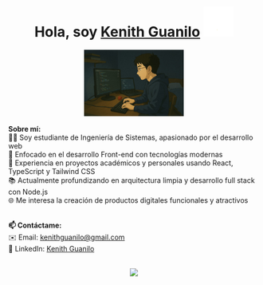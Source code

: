 <h1 align="center">Hola, soy <a href="https://github.com/KenithDev">Kenith Guanilo</a> <img src="https://github.com/Kathryn-Jie/Kathryn-Jie/blob/main/wave.gif" width="60px" /></h1>

<p align="center">
    <img width="200" src="Kenith.jpg" alt="Dev Avatar">
</p>

<div>
<strong>Sobre mí:</strong><br>
👨‍💻 Soy estudiante de Ingeniería de Sistemas, apasionado por el desarrollo web<br>
🧠 Enfocado en el desarrollo Front-end con tecnologías modernas<br>
🎯 Experiencia en proyectos académicos y personales usando React, TypeScript y Tailwind CSS<br>
📚 Actualmente profundizando en arquitectura limpia y desarrollo full stack con Node.js<br>
🌐 Me interesa la creación de productos digitales funcionales y atractivos<br><br>

<strong>📫 Contáctame:</strong><br>
✉️ Email: <a href="mailto:kenithguanilo@gmail.com">kenithguanilo@gmail.com</a><br>
💼 LinkedIn: <a href="https://www.linkedin.com/in/kenith-guanilo-pizarro-1147ab2ab/">Kenith Guanilo</a><br><br>

<!--tech stack icons-->
<p align="center">
  <a href="https://skillicons.dev">
    <img src="https://skillicons.dev/icons?i=html,css,js,ts,tailwind,bootstrap,nestjs,angular,nodejs,express,mysql,php,laravel,py,discordjs,bots,c,prisma,django,flutter,docker,vite,git,github&perline=14" />
  </a>
</p>

<!--![JavaScript](https://img.shields.io/badge/javascript-%23323330.svg?style=for-the-badge&logo=javascript&logoColor=%23F7DF1E)
![HTML5](https://img.shields.io/badge/HTML5-E34F26?style=for-the-badge&logo=html5&logoColor=white)
![CSS3](https://img.shields.io/badge/CSS3-1572B6?style=for-the-badge&logo=css3&logoColor=white)
![Angular](https://img.shields.io/badge/angular-%23DD0031.svg?style=for-the-badge&logo=angular&logoColor=white)
![REACT](https://img.shields.io/badge/React-20232A?style=for-the-badge&logo=react&logoColor=61DAFB)
![Socket.io](https://img.shields.io/badge/Socket.io-black?style=for-the-badge&logo=socket.io&badgeColor=010101)
![BOOTSTRAP](https://img.shields.io/badge/Bootstrap-563D7C?style=for-the-badge&logo=bootstrap&logoColor=white)
![TAILWIND](https://img.shields.io/badge/Tailwind_CSS-38B2AC?style=for-the-badge&logo=tailwind-css&logoColor=white)
![NodeJS](https://img.shields.io/badge/node.js-6DA55F?style=for-the-badge&logo=node.js&logoColor=white)
![Express.js](https://img.shields.io/badge/express.js-%23404d59.svg?style=for-the-badge&logo=express&logoColor=%2361DAFB)
![NestJS](https://img.shields.io/badge/nestjs-%23E0234E.svg?style=for-the-badge&logo=nestjs&logoColor=white)
![MYSQL](https://img.shields.io/badge/MySQL-00000F?style=for-the-badge&logo=mysql&logoColor=white)
![MongoDB](https://img.shields.io/badge/MongoDB-%234ea94b.svg?style=for-the-badge&logo=mongodb&logoColor=white)
![Postgres](https://img.shields.io/badge/postgres-%23316192.svg?style=for-the-badge&logo=postgresql&logoColor=white)


